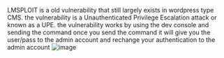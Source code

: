 LMSPLOIT is a old vulnerability that still largely exists in wordpress type CMS. the vulnerability is a Unauthenticated Privilege Escalation attack or known as a UPE.
the vulnerability works by using the dev console and sending the command 
once you send the command it will give you the user/pass to the admin account and rechange your authentication to the admin account 
![image](https://user-images.githubusercontent.com/114842432/193435720-0dbb4195-c9b9-44a3-a804-64859de05ff5.png)

